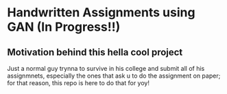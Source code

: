 # Handwritten Assignments using GAN (In Progress!!)
## Motivation behind this hella cool project
Just a normal guy trynna to survive in his college and submit all of his assignmnets, especially the ones that ask u to do the assignment on paper; for that reason, this repo is here to do that for yoy! 
